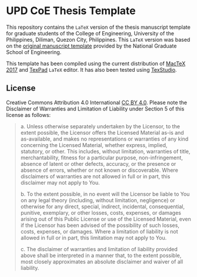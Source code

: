 # UPD CoE Thesis Template
This repository contains the `LaTeX` version of the thesis manuscript template for graduate students of the College of Engineering, University of the Philippines, Diliman, Quezon City, Philippines. This `LaTeX` version was based on the [original manuscript template](http://coe.upd.edu.ph/graduating-students/) provided by the National Graduate School of Engineering.

This template has been compiled using the current distribution of [MacTeX 2017](http://www.tug.org/mactex/) and  [TexPad](https://www.texpad.com) `LaTeX` editor. It has also been tested using [TexStudio](http://www.texstudio.org).

## License
Creative Commons Attribution 4.0 International [CC BY 4.0](https://creativecommons.org/licenses/by/4.0/). Please note the Disclaimer of Warranties and Limitation of Liability under Section 5 of this license as follows:

> a. Unless otherwise separately undertaken by the Licensor, to the extent possible, the Licensor offers the Licensed Material as-is and as-available, and makes no representations or warranties of any kind concerning the Licensed Material, whether express, implied, statutory, or other. This includes, without limitation, warranties of title, merchantability, fitness for a particular purpose, non-infringement, absence of latent or other defects, accuracy, or the presence or absence of errors, whether or not known or discoverable. Where disclaimers of warranties are not allowed in full or in part, this disclaimer may not apply to You.
>
> b. To the extent possible, in no event will the Licensor be liable to You on any legal theory (including, without limitation, negligence) or otherwise for any direct, special, indirect, incidental, consequential, punitive, exemplary, or other losses, costs, expenses, or damages arising out of this Public License or use of the Licensed Material, even if the Licensor has been advised of the possibility of such losses, costs, expenses, or damages. Where a limitation of liability is not allowed in full or in part, this limitation may not apply to You.
>
> c. The disclaimer of warranties and limitation of liability provided above shall be interpreted in a manner that, to the extent possible, most closely approximates an absolute disclaimer and waiver of all liability.
